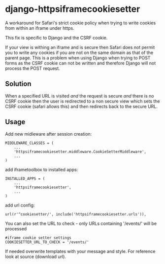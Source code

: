 django-httpsiframecookiesetter
==============================

A workaround for Safari's strict cookie policy when trying to write cookies from within an iframe under https.

This fix is specific to Django and the CSRF cookie.

If your view is withing an iframe and is secure then Safari does not permit you to write any cookies if you are not on the same domain as that of the parent page. This is a problem when using Django when trying to POST forms as the CSRF cookie can not be written and therefore Django will not process the POST request.

Solution
-----

When a specified URL is visited _and_ the request is secure _and_ there is no CSRF cookie then the user is redirected to a non secure view which sets the CSRF cookie (safari allows this) and then redirects back to the secure URL.

Usage
-----
Add new midleware after session creation:

    MIDDLEWARE_CLASSES = (
        ...
        'httpsiframecookiesetter.middleware.CookieSetterMiddleware',
        ...
    )

add iframetoolbox to installed apps:

    INSTALLED_APPS = (
        ...
        'httpsiframecookiesetter',
        ...
    )

add url config:

    url(r'^cookiesetter/', include('httpsiframecookiesetter.urls')),


You can also set the URL to check - only URLs containing '/events/' will be processed

    #iframe cookie setter settings
    COOKIESETTER_URL_TO_CHECK = '/events/'

If needed overwrite templates with your message and style. For reference look at source (download url).